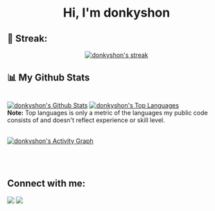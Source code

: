 </details>

<h1 align="center">Hi, I'm donkyshon</h1>


## 🚀 Streak:

<p align="center">
    <a href="https://github.com/donkyshon/">
        <img title="🔥 Get streak stats for your profile at git.io/streak-stats" alt="donkyshon's streak" src="https://github-readme-streak-stats.herokuapp.com/?user=donkyshon&theme=black-ice&hide_border=true&stroke=0000&background=060A0CD0"/>
    </a>
</p>

## 📊 My Github Stats

  <br/> 
    <a href="https://github.com/donkyshon/github-readme-stats"><img alt="donkyshon's Github Stats" src="https://github-readme-stats.vercel.app/api?username=donkyshon&show_icons=true&count_private=true&theme=react&hide_border=true&bg_color=0D1117" /></a>
  <a href="https://github.com/donkyshon/github-readme-stats"><img alt="donkyshon's Top Languages" src="https://github-readme-stats.vercel.app/api/top-langs/?username=donkyshon&langs_count=8&count_private=true&layout=compact&theme=react&hide_border=true&bg_color=0D1117" /></a>
  <br/>
  <b>Note:</b> Top languages is only a metric of the languages my public code consists of and doesn't reflect experience or skill level.


<br/>
<br/>

<a href="https://github.com/donkyshon/github-readme-activity-graph"><img alt="donkyshon's Activity Graph" src="https://activity-graph.herokuapp.com/graph?username=donkyshon&bg_color=0D1117&color=5BCDEC&line=5BCDEC&point=FFFFFF&hide_border=true" /></a>

<br/>
<br/>

## Connect with me:
<p align="left">

<a href = "https://t.me/show_144"><img src="https://img.icons8.com/color/48/000000/telegram-app--v5.png"/></a>
<a href = "https://guilded.gg/donkyshon"><img src="https://img.icons8.com/fluency/48/000000/guilded.png"/></a>

</p>

